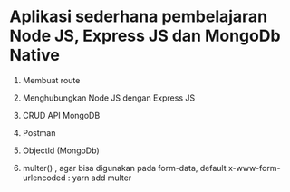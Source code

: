 # Aplikasi sederhana pembelajaran Node JS, Express JS dan MongoDb Native

1. Membuat route

2. Menghubungkan Node JS dengan Express JS

3. CRUD API MongoDB

4. Postman

5. ObjectId (MongoDb)

6. multer() , agar bisa digunakan pada form-data, default x-www-form-urlencoded : yarn add multer